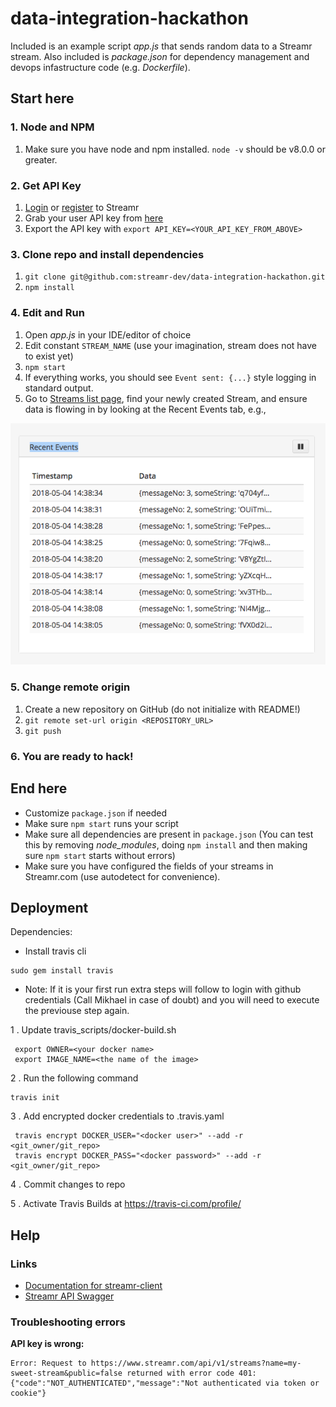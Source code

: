 # data-integration-hackathon

Included is an example script *app.js* that sends random data to a Streamr stream. Also included is *package.json*
for dependency management and devops infastructure code (e.g. *Dockerfile*).

## Start here

### 1. Node and NPM
1. Make sure you have node and npm installed. `node -v` should be v8.0.0 or greater.

### 2. Get API Key
1. [Login](https://www.streamr.com/login/auth) or [register](https://www.streamr.com/register/signup) to Streamr
2. Grab your user API key from [here](https://www.streamr.com/profile/edit)
3. Export the API key with `export API_KEY=<YOUR_API_KEY_FROM_ABOVE>`

### 3. Clone repo and install dependencies
1. `git clone git@github.com:streamr-dev/data-integration-hackathon.git`
2. `npm install`

### 4. Edit and Run
1. Open *app.js* in your IDE/editor of choice
2. Edit constant `STREAM_NAME` (use your imagination, stream does not have to exist yet)
3. `npm start`
4. If everything works, you should see `Event sent: {...}` style logging in standard output.
5. Go to [Streams list page](https://www.streamr.com/stream/list), find your newly created Stream, and ensure data is
flowing in by looking at the Recent Events tab, e.g.,

![Recent events](images/recent-events.png)


### 5. Change remote origin
1. Create a new repository on GitHub (do not initialize with README!)
2. `git remote set-url origin <REPOSITORY_URL>`
3. `git push`


### 6. You are ready to hack!


## End here
- Customize `package.json` if needed
- Make sure `npm start` runs your script
- Make sure all dependencies are present in `package.json` (You can test this by removing *node_modules*, doing `npm install` and then making sure `npm start` starts without errors)
- Make sure you have configured the fields of your streams in Streamr.com (use autodetect for convenience).


## Deployment
Dependencies:
- Install travis cli
```
sudo gem install travis
```
- Note: If it is your first run extra steps will follow to login with github credentials (Call Mikhael in case of doubt) and you will need to execute the previouse step again.

1 . Update travis_scripts/docker-build.sh
```
 export OWNER=<your docker name>
 export IMAGE_NAME=<the name of the image>
```
2 . Run the following command
```
travis init
```
3 . Add encrypted docker credentials to .travis.yaml
```
 travis encrypt DOCKER_USER="<docker user>" --add -r <git_owner/git_repo>
 travis encrypt DOCKER_PASS="<docker password>" --add -r <git_owner/git_repo>
```
4 . Commit changes to repo

5 . Activate Travis Builds at https://travis-ci.com/profile/<github username> 

## Help

### Links
- [Documentation for streamr-client](https://github.com/streamr-dev/streamr-client)
- [Streamr API Swagger](https://www.streamr.com/help/api)

### Troubleshooting errors

**API key is wrong:**
```
Error: Request to https://www.streamr.com/api/v1/streams?name=my-sweet-stream&public=false returned with error code 401: {"code":"NOT_AUTHENTICATED","message":"Not authenticated via token or cookie"}
```
